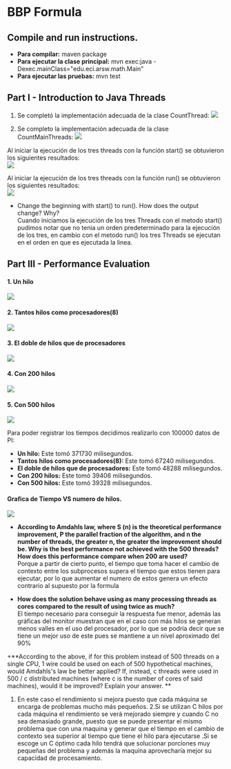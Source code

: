 # BBP Formula

## Compile and run instructions.
+ **Para compilar:** maven package
+ **Para ejecutar la clase principal:** mvn exec:java -Dexec.mainClass="edu.eci.arsw.math.Main"
+ **Para ejecutar las pruebas:** mvn test


## Part I - Introduction to Java Threads
1. Se completó la implementación adecuada de la clase CountThread: 
![](https://github.com/Jcro15/lab1/blob/master/BBP_FORMULA/PARALLELISM-JAVA_THREADS_MAVEN-INTRODUCTION_BBP_FORMULA/img/CountThread.png)

2. Se completo la implementación adecuada de la clase CountMainThreads: 
![](https://github.com/Jcro15/lab1/blob/master/BBP_FORMULA/PARALLELISM-JAVA_THREADS_MAVEN-INTRODUCTION_BBP_FORMULA/img/CountMainThreads.png)

Al iniciar la ejecución de los tres threads con la función start() se obtuvieron los siguientes resultados:  
![](https://github.com/Jcro15/lab1/blob/master/BBP_FORMULA/PARALLELISM-JAVA_THREADS_MAVEN-INTRODUCTION_BBP_FORMULA/img/start.png)

Al iniciar la ejecución de los tres threads con la función run() se obtuvieron los siguientes resultados:  
![](https://github.com/Jcro15/lab1/blob/master/BBP_FORMULA/PARALLELISM-JAVA_THREADS_MAVEN-INTRODUCTION_BBP_FORMULA/img/run.png)

+ Change the beginning with start() to run(). How does the output change? Why?  
Cuando iniciamos la ejecución de los tres Threads con el metodo start() pudimos 
notar que no tenia un orden predeterminado para la ejecución de los tres, en cambio 
con el metodo run() los tres Threads se ejecutan en el orden en que es ejecutada la linea.

## Part III - Performance Evaluation

#### 1. Un hilo

![](https://github.com/Jcro15/lab1/blob/master/BBP_FORMULA/PARALLELISM-JAVA_THREADS_MAVEN-INTRODUCTION_BBP_FORMULA/img/oneThread.png)

#### 2. Tantos hilos como procesadores(8)

![](https://github.com/Jcro15/lab1/blob/master/BBP_FORMULA/PARALLELISM-JAVA_THREADS_MAVEN-INTRODUCTION_BBP_FORMULA/img/eighthThread.png)

#### 3. El doble de hilos que de procesadores

![](https://github.com/Jcro15/lab1/blob/master/BBP_FORMULA/PARALLELISM-JAVA_THREADS_MAVEN-INTRODUCTION_BBP_FORMULA/img/doubleThread.png)

#### 4. Con 200 hilos

![](https://github.com/Jcro15/lab1/blob/master/BBP_FORMULA/PARALLELISM-JAVA_THREADS_MAVEN-INTRODUCTION_BBP_FORMULA/img/twoHundred.png)

#### 5. Con 500 hilos

![](https://github.com/Jcro15/lab1/blob/master/BBP_FORMULA/PARALLELISM-JAVA_THREADS_MAVEN-INTRODUCTION_BBP_FORMULA/img/fiveHundred.png)


Para poder registrar los tiempos decidimos realizarlo con 100000 datos de PI:
+ **Un hilo:** Este tomó 371730 milisegundos.
+ **Tantos hilos como procesadores(8):** Este tomó 67240 milisegundos.
+ **El doble de hilos que de procesadores:** Este tomó 48288 milisegundos.
+ **Con 200 hilos:** Este tomó 39406 milisegundos.
+ **Con 500 hilos:** Este tomó 39328 milisegundos.

#### Grafica de Tiempo VS numero de hilos.

![](https://github.com/Jcro15/lab1/blob/master/BBP_FORMULA/PARALLELISM-JAVA_THREADS_MAVEN-INTRODUCTION_BBP_FORMULA/img/grafica.png)


+ **According to Amdahls law, where S (n) is the theoretical performance improvement, P the parallel fraction of the algorithm, and n the number of threads, the greater n, the greater the improvement should be. Why is the best performance not achieved with the 500 threads? How does this performance compare when 200 are used?**  
Porque a partir de cierto punto, el tiempo que toma hacer el cambio de contexto entre los subprocesos supera el tiempo que estos tienen para ejecutar, por lo que aumentar el numero de estos genera un efecto contrario al supuesto por la formula 

+ **How does the solution behave using as many processing threads as cores compared to the result of using twice as much?**  
El tiempo necesario para conseguir la respuesta fue menor, además las gráficas del monitor muestran que en el caso con más hilos se generan menos valles en el uso del procesador, por lo que se podría decir que se tiene un mejor uso de este pues se mantiene a un nivel aproximado del 90% 

+**According to the above, if for this problem instead of 500 threads on a single CPU, 1 wire could be used on each of 500 hypothetical machines, would Amdahls's law be better applied? If, instead, c threads were used in 500 / c distributed machines (where c is the number of cores of said machines), would it be improved? Explain your answer. **

1. En este caso el rendimiento si mejora puesto que cada máquina se encarga de problemas mucho más pequeños.
2.Si se utilizan C hilos por cada máquina el rendimiento se verá mejorado siempre y cuando C no sea demasiado grande, puesto que se puede presentar el mismo problema que con una maquina y generar que el tiempo en el cambio de contexto sea superior al tiempo que tiene el hilo para ejecutarse .Si se escoge un C óptimo cada hilo tendrá que solucionar porciones muy pequeñas del problema y además la maquina aprovecharía mejor su capacidad de procesamiento.
